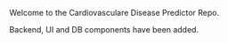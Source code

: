 Welcome to the Cardiovasculare Disease Predictor Repo.

Backend, UI and DB components have been added.


